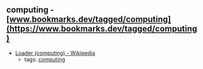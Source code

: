 computing - [www.bookmarks.dev/tagged/computing](https://www.bookmarks.dev/tagged/computing)
---
* [Loader (computing) - Wikipedia](https://en.wikipedia.org/wiki/Loader_(computing))
    * tags: [computing](../tagged/computing.md)
